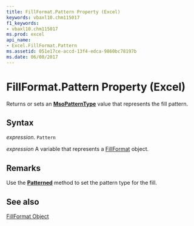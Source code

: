 ```yaml
---
title: FillFormat.Pattern Property (Excel)
keywords: vbaxl10.chm115017
f1_keywords:
- vbaxl10.chm115017
ms.prod: excel
api_name:
- Excel.FillFormat.Pattern
ms.assetid: 051e17ce-accd-13f4-edca-9860bc78197b
ms.date: 06/08/2017
---
```



# FillFormat.Pattern Property (Excel)

Returns or sets an  **[MsoPatternType](./Office.MsoPatternType.md)** value that represents the fill pattern.


## Syntax

 _expression_. `Pattern`

 _expression_ A variable that represents a [FillFormat](./Excel.FillFormat.md) object.


## Remarks

Use the  **[Patterned](Excel.FillFormat.Patterned.md)** method to set the pattern type for the fill.


## See also


[FillFormat Object](Excel.FillFormat.md)

